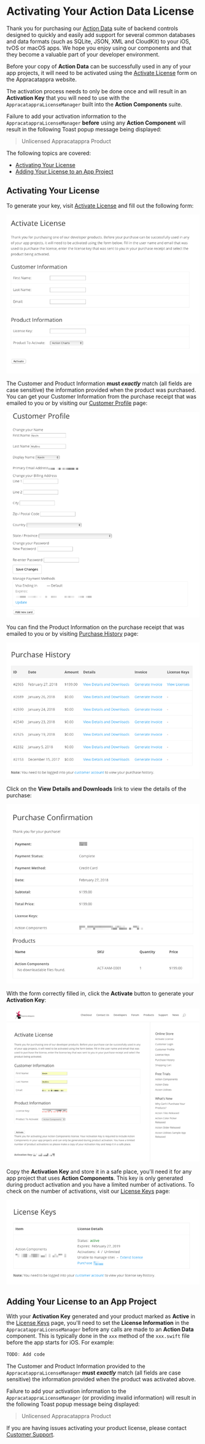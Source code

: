 # Activating Your Action Data License

Thank you for purchasing our [Action Data](http://appracatappra.com/products/action-data/) suite of backend controls designed to quickly and easily add support for several common databases and data formats (such as SQLite, JSON, XML and CloudKit) to your iOS, tvOS or macOS apps. We hope you enjoy using our components and that they become a valuable part of your developer environment. 

Before your copy of **Action Data** can be successfully used in any of your app projects, it will need to be activated using the [Activate License](http://appracatappra.com/checkout/activate-license/) form on the Appracatappra website. 

The activation process needs to only be done once and will result in an **Activation Key** that you will need to use with the `AppracatappraLicenseManager` built into the **Action Components** suite.

Failure to add your activation information to the `AppracatappraLicenseManager` **before** using any **Action Component** will result in the following Toast popup message being displayed:

> Unlicensed Appracatappra Product

The following topics are covered:

* [Activating Your License](#Activating-Your-License)
* [Adding Your License to an App Project](#Adding-Your-License-to-an-App-Project)


<a name="Activating-Your-License"></a>
## Activating Your License

To generate your key, visit [Activate License](http://appracatappra.com/checkout/activate-license/) and fill out the following form:

![](Images/AKey01.png)

The Customer and Product Information **must _exactly_** match (all fields are case sensitive) the information provided when the product was purchased. You can get your Customer Information from the purchase receipt that was emailed to you or by visiting our [Customer Profile](http://appracatappra.com/checkout/customer-profile/) page:

![](Images/AKey04.png)

You can find the Product Information on the purchase receipt that was emailed to you or by visiting [Purchase History](http://appracatappra.com/checkout/purchase-history/) page:

![](Images/AKey02.png)

Click on the **View Details and Downloads** link to view the details of the purchase:

![](Images/AKey03.png)

With the form correctly filled in, click the **Activate** button to generate your **Activation Key**:

![](Images/AKey05.png)

Copy the **Activation Key** and store it in a safe place, you'll need it for any app project that uses **Action Components**. This key is only generated during product activation and you have a limited number of activations. To check on the number of activations, visit our [License Keys](http://appracatappra.com/checkout/license-keys/) page:

![](Images/AKey06.png)

<a name="Adding-Your-License-to-an-App-Project"></a>
## Adding Your License to an App Project

With your **Activation Key** generated and your product marked as **Active** in the [License Keys](http://appracatappra.com/checkout/license-keys/) page, you'll need to set the **License Information** in the `AppracatappraLicenseManager` before any calls are made to an **Action Data** component. This is typically done in the `xxx` method of the `xxx.swift` file before the app starts for iOS. For example:

```swift
TODO: Add code
```

The Customer and Product Information provided to the `AppracatappraLicenseManager` **must _exactly_** match (all fields are case sensitive) the information provided when the product was activated above. 

Failure to add your activation information to the `AppracatappraLicenseManager` (or providing invalid information) will result in the following Toast popup message being displayed:

> Unlicensed Appracatappra Product

If you are having issues activating your product license, please contact [Customer Support](http://appracatappra.com/support/).